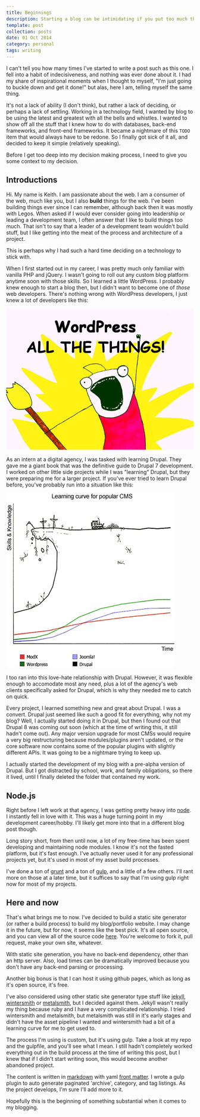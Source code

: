```yaml
---
title: Beginnings
description: Starting a blog can be intimidating if you put too much thought into it.
template: post
collection: posts
date: 01 Oct 2014
category: personal
tags: writing
---
```


I can't tell you how many times I've started to write a post such as this one.
I fell into a habit of indecisiveness, and nothing was ever done about it. I had
my share of inspirational moments when I thought to myself, "I'm just going to
buckle down and get it done!" but alas, here I am, telling myself the same
thing.

It's not a lack of ability (I don't think), but rather a lack of deciding, or
perhaps a lack of settling. Working in a technology field, I wanted by blog to
be using the latest and greatest with all the bells and whistles. I wanted to
show off all the stuff that I knew how to do with databases, back-end
frameworks, and front-end frameworks. It became a nightmare of this `TODO` item
that would always have to be redone. So I finally got sick of it all, and
decided to keep it simple (relatively speaking).

Before I get too deep into my decision making process, I need to give you some
context to my decision.

## Introductions

Hi. My name is Keith. I am passionate about the web. I am a consumer of the web,
much like you, but I also **build** things for the web. I've been building
things ever since I can remember, although back then it was mostly with Legos.
When asked if I would ever consider going into leadership or leading a
development team, I often answer that I like to build things too much. That
isn't to say that a leader of a development team wouldn't build stuff, but I
like getting into the meat of the process and architecture of a project.

This is perhaps why I had such a hard time deciding on a technology to stick
with.

When I first started out in my career, I was pretty much only familiar with
vanilla PHP and jQuery. I wasn't going to roll out any custom blog platform
anytime soon with those skills. So I learned a little WordPress. I probably
knew enough to start a blog then, but I didn't want to become one of *those*
web developers. There's nothing wrong with WordPress developers, I just knew
a lot of developers like this:

![WordPress all the things](/images/posts/wordpress-all-the-things.png "WordPress All The Things!")

As an intern at a digital agency, I was tasked with learning Drupal. They gave
me a giant book that was the definitive guide to Drupal 7 development. I worked
on other little side projects while I was "learning" Drupal, but they were
preparing me for a larger project. If you've ever tried to learn Drupal before,
you've probably run into a situation like this:

![Drupal learning curve is steep](/images/posts/cms-drupal-learning-curve.jpg "Drupal Learning Curve")

I too ran into this love-hate relationship with Drupal. However, it was flexible
enough to accomodate most any need, plus a lot of the agency's web clients
specifically asked for Drupal, which is why they needed me to catch on quick.

Every project, I learned something new and great about Drupal. I was a convert.
Drupal just seemed like such a good fit for everything, why not my blog? Well,
I actually started doing it in Drupal, but then I found out that Drupal 8 was
coming out soon (which at the time of writing this, it still hadn't come out).
Any major version upgrade for most CMSs would require a very big restructuring
because modules/plugins aren't updated, or the core software now contains some
of the popular plugins with slightly different APIs. It was going to be a
nightmare trying to keep up.

I actually started the development of my blog with a pre-alpha version of
Drupal. But I got distracted by school, work, and family obligations, so there
it lived, until I finally deleted the folder that contained my work.

## Node.js

Right before I left work at that agency, I was getting pretty heavy into
[node](http://nodejs.org/). I instantly fell in love with it. This was a huge
turning point in my development career/hobby. I'll likely get more into that in
a different blog post though.

Long story short, from then until now, a lot of my free-time has been spent
developing and maintaining node modules. I know it's not the fasted platform,
but it's fast enough. I've actually never used it for any professional projects
yet, but it's used in most of my asset build processes.

I've done a ton of [grunt](http://gruntjs.com/) and a ton of
[gulp](http://gulpjs.com/), and a little of a few others. I'll rant more on
those at a later time, but it suffices to say that I'm using gulp right now for
most of my projects.

## Here and now

That's what brings me to now. I've decided to build a static site generator (or
rather a build process) to build my blog/portfolio website. I may change it in
the future, but for now, it seems like the best pick. It's all open source, and
you can view all of the source code
[here](https://github.com/ksmithut/ksmithut.github.io). You're welcome to fork
it, pull request, make your own site, whatever.

With static site generation, you have no back-end dependency, other than
an http server. Also, load times can be dramatically improved because you don't
have any back-end parsing or processing.

Another big bonus is that I can host it using github pages, which as long as
it's open source, it's free.

I've also considered using other static site generator type stuff like
[jekyll](http://jekyllrb.com/), [wintersmith](http://wintersmith.io/) or
[metalsmith](http://www.metalsmith.io/), but I decided against them. Jekyll
wasn't really my thing because ruby and I have a very complicated relationship.
I tried wintersmith and metalsmith, but metalsmith was still in it's early
stages and didn't have the asset pipeline I wanted and wintersmith had a bit of
a learning curve for me to get used to.

The process I'm using is custom, but it's using gulp. Take a look at my
repo and the gulpfile, and you'll see what I mean. I still hadn't completely
worked everything out in the build process at the time of writing this post, but
I knew that if I didn't start writing soon, this would become another abandoned
project.

The content is written in
[markdown](http://daringfireball.net/projects/markdown/syntax) with yaml
[front matter](http://assemble.io/docs/YAML-front-matter.html). I wrote a gulp
plugin to auto generate paginated 'archive', category, and tag listings. As the
project develops, I'm sure I'll add more to it.

Hopefully this is the beginning of something substantial when it comes to my
blogging.
